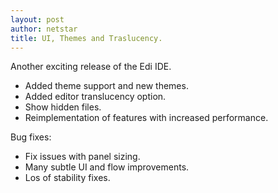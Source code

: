 ```yaml
---
layout: post
author: netstar
title: UI, Themes and Traslucency.
---
```


Another exciting release of the Edi IDE.

* Added theme support and new themes.
* Added editor translucency option.
* Show hidden files.
* Reimplementation of features with increased performance.

Bug fixes:

* Fix issues with panel sizing.
* Many subtle UI and flow improvements.
* Los of stability fixes.


